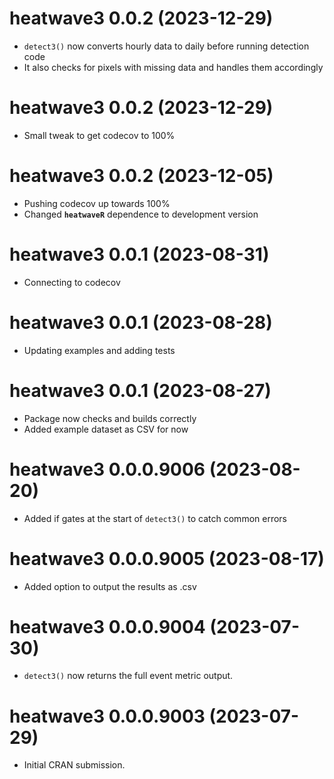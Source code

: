 # heatwave3 0.0.2 (2023-12-29)

* `detect3()` now converts hourly data to daily before running detection code
* It also checks for pixels with missing data and handles them accordingly

# heatwave3 0.0.2 (2023-12-29)

* Small tweak to get codecov to 100%

# heatwave3 0.0.2 (2023-12-05)

* Pushing codecov up towards 100%
* Changed __`heatwaveR`__ dependence to development version

# heatwave3 0.0.1 (2023-08-31)

* Connecting to codecov

# heatwave3 0.0.1 (2023-08-28)

* Updating examples and adding tests

# heatwave3 0.0.1 (2023-08-27)

* Package now checks and builds correctly
* Added example dataset as CSV for now

# heatwave3 0.0.0.9006 (2023-08-20)

* Added if gates at the start of `detect3()` to catch common errors

# heatwave3 0.0.0.9005 (2023-08-17)

* Added option to output the results as .csv

# heatwave3 0.0.0.9004 (2023-07-30)

* `detect3()` now returns the full event metric output.

# heatwave3 0.0.0.9003 (2023-07-29)

* Initial CRAN submission.
